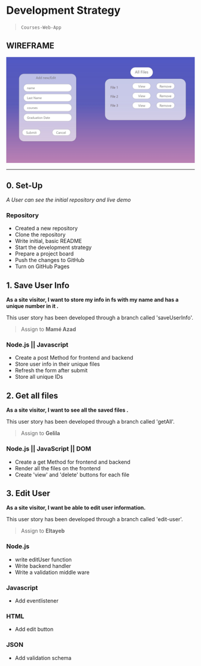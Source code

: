# Development Strategy

> `Courses-Web-App`

## WIREFRAME

![wireframe](./wireframe.jpg)

---

## 0. Set-Up

_A User can see the initial repository and live demo_

### Repository

- Created a new repository
- Clone the repository
- Write initial, basic README
- Start the development strategy
- Prepare a project board
- Push the changes to GitHub
- Turn on GitHub Pages

## 1. Save User Info

**As a site visitor, I want to store my info in fs with my name and has a unique number in it .**

This user story has been developed through a branch called 'saveUserInfo'.

> Assign to **Mamé Azad**

### Node.js || Javascript

- Create a post Method for frontend and backend
- Store user info in their unique files
- Refresh the form after submit
- Store all unique IDs

## 2. Get all files

**As a site visitor, I want to see all the saved files .**

This user story has been developed through a branch called 'getAll'.

> Assign to **Gelila**

### Node.js || JavaScript || DOM

- Create a get Method for frontend and backend
- Render all the files on the frontend 
- Create 'view' and 'delete' buttons for each file

## 3. Edit User

**As a site visitor, I want be able to edit user information.**

This user story has been developed through a branch called 'edit-user'.

> Assign to **Eltayeb**

### Node.js

- write editUser function
- Write backend handler
- Write a validation middle ware

### Javascript

- Add eventlistener

### HTML

- Add edit button

### JSON

- Add validation schema
